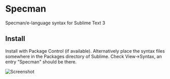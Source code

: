 # Specman
Specman/e-language syntax for Sublime Text 3

## Install
Install with Package Control (if available).
Alternatively place the syntax files somewhere in the Packages directory of Sublime. Check View->Syntax, an entry "Specman" should be there.

![Screenshot](Screenshot.png)

